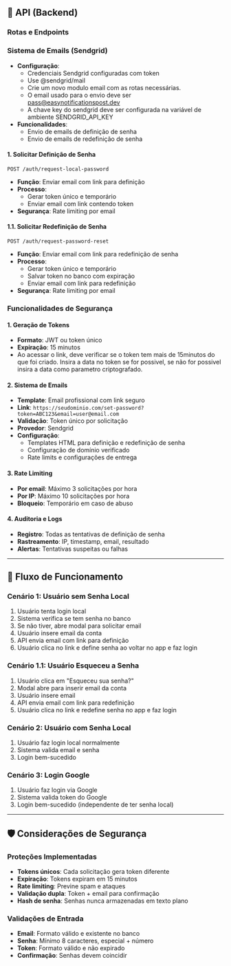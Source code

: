 ## 🔌 **API (Backend)**

### **Rotas e Endpoints**

### **Sistema de Emails (Sendgrid)**
- **Configuração**: 
  - Credenciais Sendgrid configuradas com token
  - Use @sendgrid/mail
  - Crie um novo modulo email com as rotas necessárias.
  - O email usado para o envio deve ser pass@easynotificationspost.dev
  - A chave key do sendgrid deve ser configurada na variável de ambiente SENDGRID_API_KEY
- **Funcionalidades**:
  - Envio de emails de definição de senha
  - Envio de emails de redefinição de senha

#### 1. **Solicitar Definição de Senha**
```
POST /auth/request-local-password
```
- **Função**: Enviar email com link para definição
- **Processo**:
  - Gerar token único e temporário
  - Enviar email com link contendo token
- **Segurança**: Rate limiting por email

#### 1.1. **Solicitar Redefinição de Senha**
```
POST /auth/request-password-reset
```
- **Função**: Enviar email com link para redefinição de senha
- **Processo**:
  - Gerar token único e temporário
  - Salvar token no banco com expiração
  - Enviar email com link para redefinição
- **Segurança**: Rate limiting por email

### **Funcionalidades de Segurança**

#### 1. **Geração de Tokens**
- **Formato**: JWT ou token único
- **Expiração**: 15 minutos
- Ao acessar o link, deve verificar se o token tem mais de 15minutos do que foi criado. Insira a data no token se for possivel, se não for possivel insira a data como parametro criptografado.

#### 2. **Sistema de Emails**
- **Template**: Email profissional com link seguro
- **Link**: `https://seudominio.com/set-password?token=ABC123&email=user@email.com`
- **Validação**: Token único por solicitação
- **Provedor**: Sendgrid
- **Configuração**: 
  - Templates HTML para definição e redefinição de senha
  - Configuração de domínio verificado
  - Rate limits e configurações de entrega

#### 3. **Rate Limiting**
- **Por email**: Máximo 3 solicitações por hora
- **Por IP**: Máximo 10 solicitações por hora
- **Bloqueio**: Temporário em caso de abuso

#### 4. **Auditoria e Logs**
- **Registro**: Todas as tentativas de definição de senha
- **Rastreamento**: IP, timestamp, email, resultado
- **Alertas**: Tentativas suspeitas ou falhas

---

## 🔄 **Fluxo de Funcionamento**

### **Cenário 1: Usuário sem Senha Local**
1. Usuário tenta login local
2. Sistema verifica se tem senha no banco
3. Se não tiver, abre modal para solicitar email
4. Usuário insere email da conta
5. API envia email com link para definição
6. Usuário clica no link e define senha ao voltar no app e faz login

### **Cenário 1.1: Usuário Esqueceu a Senha**
1. Usuário clica em "Esqueceu sua senha?"
2. Modal abre para inserir email da conta
3. Usuário insere email
4. API envia email com link para redefinição
5. Usuário clica no link e redefine senha no app e faz login

### **Cenário 2: Usuário com Senha Local**
1. Usuário faz login local normalmente
2. Sistema valida email e senha
3. Login bem-sucedido

### **Cenário 3: Login Google**
1. Usuário faz login via Google
2. Sistema valida token do Google
3. Login bem-sucedido (independente de ter senha local)

---

## 🛡️ **Considerações de Segurança**

### **Proteções Implementadas**
- **Tokens únicos**: Cada solicitação gera token diferente
- **Expiração**: Tokens expiram em 15 minutos
- **Rate limiting**: Previne spam e ataques
- **Validação dupla**: Token + email para confirmação
- **Hash de senha**: Senhas nunca armazenadas em texto plano

### **Validações de Entrada**
- **Email**: Formato válido e existente no banco
- **Senha**: Mínimo 8 caracteres, especial + número
- **Token**: Formato válido e não expirado
- **Confirmação**: Senhas devem coincidir